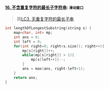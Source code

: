 #### [16. 不含重复字符的最长子字符串](https://leetcode.cn/problems/wtcaE1/): `滑动窗口`

> 同[LC3. 无重复字符的最长子串](/workspace/3.%E6%97%A0%E9%87%8D%E5%A4%8D%E5%AD%97%E7%AC%A6%E7%9A%84%E6%9C%80%E9%95%BF%E5%AD%90%E4%B8%B2.cpp)

```CPP
int lengthOfLongestSubstring(string s) {
    map<char, int> mp;
    int ans = 0;
    int left = 0;
    for(int right=0; right<s.size(); right++){
        mp[s[right]]++;
        while(mp[s[right]] > 1){
            mp[s[left++]]--;
        }
        ans = max(ans, right-left+1);
    }
    return ans;
}
```